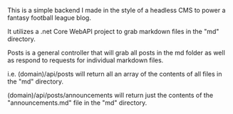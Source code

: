 This is a simple backend I made in the style of a headless CMS to power a fantasy football league blog.

It utilizes a .net Core WebAPI project to grab markdown files in the "md" directory.

Posts is a general controller that will grab all posts in the md folder as well as respond to requests for individual markdown files.

i.e. (domain)/api/posts will return all an array of the contents of all files in the "md" directory.

(domain)/api/posts/announcements will return just the contents of the "announcements.md" file in the "md" directory.
